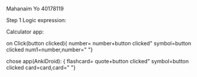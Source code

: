 Mahanaim Yo
40178119


Step 1 Logic expression:

Calculator app:

on Click(button clicked){ 
number= number+button clicked" 
symbol=button clicked
num1=number,number=" "} 

chose app(AnkiDroid):
{ 
flashcard= quote+button clicked" 
symbol=button clicked
card=card,card=" "} 

